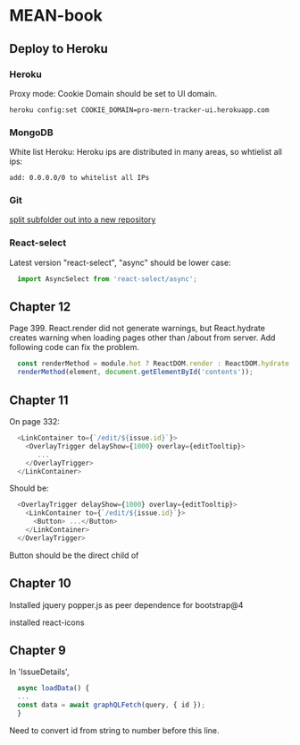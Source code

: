 # MEAN-book

## Deploy to Heroku
  ### Heroku
  Proxy mode: Cookie Domain should be set to UI domain.
  ```
  heroku config:set COOKIE_DOMAIN=pro-mern-tracker-ui.herokuapp.com
  ```
  ### MongoDB
  White list Heroku:
  Heroku ips are distributed in many areas, so whtielist all ips:
  ```
  add: 0.0.0.0/0 to whitelist all IPs
  ```
  ### Git 
  [split subfolder out into a new repository](https://help.github.com/en/github/using-git/splitting-a-subfolder-out-into-a-new-repository)

  ### React-select
  Latest version "react-select", "async" should be lower case:
  ``` javascript
    import AsyncSelect from 'react-select/async';
  ```

## Chapter 12
Page 399. React.render did not generate warnings, but React.hydrate creates 
warning when loading pages other than /about from server. Add following code 
can fix the problem.
``` javascript
  const renderMethod = module.hot ? ReactDOM.render : ReactDOM.hydrate;
  renderMethod(element, document.getElementById('contents'));
```

## Chapter 11

On page 332:
``` javascript
  <LinkContainer to={`/edit/${issue.id}`}>
    <OverlayTrigger delayShow={1000} overlay={editTooltip}>
       ...
    </OverlayTrigger>
  </LinkContainer>
```
Should be:
``` javascript
  <OverlayTrigger delayShow={1000} overlay={editTooltip}>
    <LinkContainer to={`/edit/${issue.id}`}>
      <Button> ...</Button>
    </LinkContainer>
  </OverlayTrigger>
```
Button should be the direct child of <LinkContainer>

## Chapter 10
Installed jquery popper.js as peer dependence for bootstrap@4

installed react-icons

## Chapter 9

In 'IssueDetails',
``` javascript
  async loadData() {
  ...
  const data = await graphQLFetch(query, { id });
  }
```
Need to convert id from string to number before this line.
